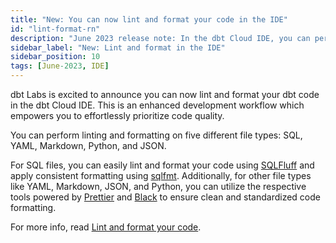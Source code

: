 ```yaml
---
title: "New: You can now lint and format your code in the IDE"
id: "lint-format-rn"
description: "June 2023 release note: In the dbt Cloud IDE, you can perform linting and formatting on SQL, YAML, Markdown, Python, and JSON files using tools like SQLFluff, sqlfmt, Prettier, and Black."
sidebar_label: "New: Lint and format in the IDE"
sidebar_position: 10
tags: [June-2023, IDE]
---
```


dbt Labs is excited to announce you can now lint and format your dbt code in the dbt Cloud IDE. This is an enhanced development workflow which empowers you to effortlessly prioritize code quality. 

You can perform linting and formatting on five different file types: SQL, YAML, Markdown, Python, and JSON. 

For SQL files, you can easily lint and format your code using [SQLFluff](https://sqlfluff.com/) and apply consistent formatting using [sqlfmt](http://sqlfmt.com/). Additionally, for other file types like YAML, Markdown, JSON, and Python, you can utilize the respective tools powered by [Prettier](https://prettier.io/) and [Black](https://black.readthedocs.io/en/latest/) to ensure clean and standardized code formatting.

For more info, read [Lint and format your code](/docs/cloud/dbt-cloud-ide/lint-format).

<DocCarousel slidesPerView={1}>

<Lightbox src="/img/docs/dbt-cloud/cloud-ide/sqlfluff.gif" width="100%" title="Use SQLFluff to lint/format your SQL code, and view code errors in the Code Quality tab."/>

<Lightbox src="/img/docs/dbt-cloud/cloud-ide/sqlfmt.gif" width="95%" title="Use sqlfmt to format your SQL code."/>

<Lightbox src="/img/docs/dbt-cloud/cloud-ide/prettier.gif" width="95%" title="Format YAML, Markdown, and JSON files using Prettier."/>

</DocCarousel>
